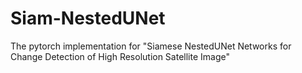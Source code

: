 # Siam-NestedUNet
The pytorch implementation for "Siamese NestedUNet Networks for Change Detection of High Resolution Satellite Image"
